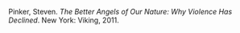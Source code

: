 Pinker, Steven. *The Better Angels of Our Nature: Why Violence Has Declined*. New York: Viking, 2011.

